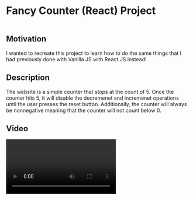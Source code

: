 # Fancy Counter (React) Project

 <img>
 
 ## Motivation
 
 I wanted to recreate this project to learn how to do the same things that I had previously done with Vanilla JS with React.JS instead!
 
 ## Description
 
 The website is a simple counter that stops at the count of 5. Once the counter hits 5, it will disable the decremenet and incremenet operations until the user presses the reset button. Additionally, the counter will always be nonnegative meaning that the counter will not count below 0.
 
 ## Video
 
 <video>
 
 ## Tech Stack
 
 ReactJS
 
 ## How To Run The Website
 
 Download Live Server on the VS Code extensions page and start a live server on the index.html file!
 
 ## Disclaimer
 
 This project was done with guidance of the ByteGrad course which can be found here! https://bytegrad.com/
